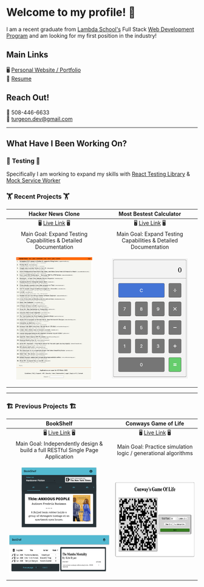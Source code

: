 # Welcome to my profile! 👋

I am a recent graduate from [Lambda School's](https://lambdaschool.com) Full Stack [Web Development Program](https://lambdaschool.com) and am looking for my first position in the industry!

## Main Links

🖥 [Personal Website / Portfolio](https://reedturgeon.com)  
🔖 [Resume](https://docs.google.com/document/d/13DPm3TvQ_Lhh5_f97Rpcaa2kMh5tz9xogzhr38zkv9I/edit)

## Reach Out!

📱 508-446-6633  
📨 turgeon.dev@gmail.com

---

## What Have I Been Working On?

### 🧪 **Testing** 🧪

Specifically I am working to expand my skills with [React Testing Library](https://testing-library.com/docs/react-testing-library/intro) & [Mock Service Worker](https://mswjs.io)

### 🏋️ Recent Projects 🏋️

| Hacker News Clone                                                     | Most Bestest Calculator |
| :-:                                                                   | :-:                     |
| 🖥 [Live Link](https://turgeon-hackernews-clone.netlify.app/) 🖥      | 🖥 [Live Link](https://most-bestest-calculator.netlify.app) 🖥 |
| Main Goal: Expand Testing Capabilities & Detailed Documentation       | Main Goal: Expand Testing Capabilities & Detailed Documentation
| <p align="center"><img src="assets/HackerNewsClone.png" width='200'/></p>                   | <p align="center"><img src="assets/MostBestestCalculator.png" width='200'/></p> |

---

### 🏗 Previous Projects 🏗
| BookShelf                                                                      | Conways Game of Life |
| :-:                                                                            | :-:                  |
| 🖥 [Live Link](https://my-book-shelf.netlify.app/login) 🖥                      | 🖥 [Live Link](https://turgeon-gameoflife.netlify.app) 🖥 |
| Main Goal: Independently design & build a full RESTful Single Page Application | Main Goal: Practice simulation logic / generational algorithms |
|   <p align="center"><img src="assets/BookShelf_Homepage.png" width='200'/></p><p align="center"><img src="assets/BookShelf_Profile.png" height='100'/></p>                  | <img src="assets/ConwaysGameOfLife.png" height='200'/> |
